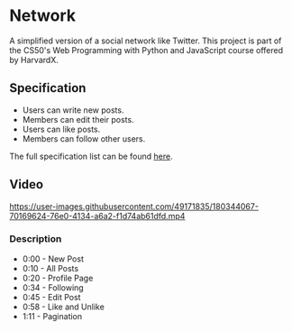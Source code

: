 # Network

A simplified version of a social network like Twitter. This project is part of the CS50's Web Programming with Python and JavaScript course offered by HarvardX.

## Specification

- Users can write new posts.
- Members can edit their posts.
- Users can like posts.
- Members can follow other users.

The full specification list can be found [here](https://cs50.harvard.edu/web/2020/projects/4/network/).

## Video

https://user-images.githubusercontent.com/49171835/180344067-70169624-76e0-4134-a6a2-f1d74ab61dfd.mp4

### Description

- 0:00 - New Post
- 0:10 - All Posts
- 0:20 - Profile Page
- 0:34 - Following
- 0:45 - Edit Post
- 0:58 - Like and Unlike
- 1:11 - Pagination
